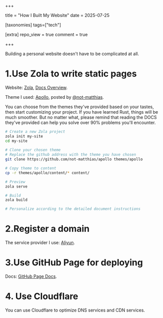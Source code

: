 +++

title = "How I Built My Website"
date = 2025-07-25

[taxonomies]
tags=["tech"]

[extra]
repo_view = true
comment = true

+++

Building a personal website doesn't have to be complicated at all.

# 1.Use Zola to write static pages 

Website: [Zola](https://www.getzola.org/), [Docs Overview](https://www.getzola.org/documentation/getting-started/overview/).

Theme I used: [Apollo](https://www.getzola.org/themes/apollo), posted by [@not-matthias](https://github.com/not-matthias). 

You can choose from the themes they've provided based on your tastes, then start customizing your project. If you have learned Rust, things will be much smoother. But no matter what, please remind that reading the DOCS they've provided can help you solve over 90% problems you'll encounter.

```bash
# Create a new Zola project
zola init my-site
cd my-site
 
# Clone your chosen theme
# Replace the github address with the theme you have chosen
git clone https://github.com/not-matthias/apollo themes/apollo

# Copy theme to content
cp -r themes/apollo/content/* content/

# Preview
zola serve

# Build
zola build

# Personalize according to the detailed document instructions
```

# 2.Register a domain

The service provider I use: [Aliyun](https://wanwang.aliyun.com/domain/).

# 3.Use GitHub Page for deploying

Docs: [GitHub Page Docs](https://docs.github.com/en/pages).

# 4. Use Cloudflare 

You can use Cloudflare to optimize DNS services and CDN services.

